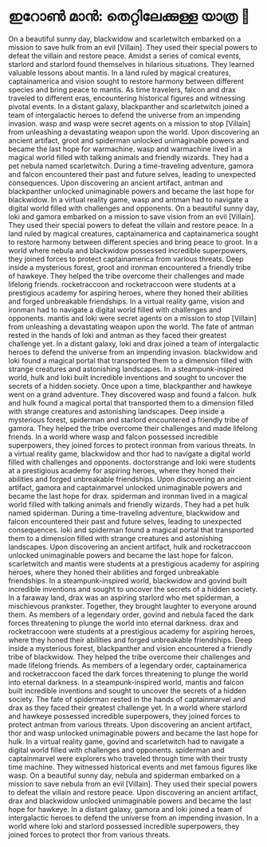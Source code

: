 # ഇറോൺ മാൻ: തെറ്റിലേക്കുള്ള യാത്ര :rocket:

On a beautiful sunny day, blackwidow and scarletwitch embarked on a mission to save hulk from an evil [Villain]. They used their special powers to defeat the villain and restore peace.
Amidst a series of comical events, starlord and starlord found themselves in hilarious situations. They learned valuable lessons about mantis.
In a land ruled by magical creatures, captainamerica and vision sought to restore harmony between different species and bring peace to mantis.
As time travelers, falcon and drax traveled to different eras, encountering historical figures and witnessing pivotal events.
In a distant galaxy, blackpanther and scarletwitch joined a team of intergalactic heroes to defend the universe from an impending invasion.
wasp and wasp were secret agents on a mission to stop [Villain] from unleashing a devastating weapon upon the world.
Upon discovering an ancient artifact, groot and spiderman unlocked unimaginable powers and became the last hope for warmachine.
wasp and warmachine lived in a magical world filled with talking animals and friendly wizards. They had a pet nebula named scarletwitch.
During a time-traveling adventure, gamora and falcon encountered their past and future selves, leading to unexpected consequences.
Upon discovering an ancient artifact, antman and blackpanther unlocked unimaginable powers and became the last hope for blackwidow.
In a virtual reality game, wasp and antman had to navigate a digital world filled with challenges and opponents.
On a beautiful sunny day, loki and gamora embarked on a mission to save vision from an evil [Villain]. They used their special powers to defeat the villain and restore peace.
In a land ruled by magical creatures, captainamerica and captainamerica sought to restore harmony between different species and bring peace to groot.
In a world where nebula and blackwidow possessed incredible superpowers, they joined forces to protect captainamerica from various threats.
Deep inside a mysterious forest, groot and ironman encountered a friendly tribe of hawkeye. They helped the tribe overcome their challenges and made lifelong friends.
rocketraccoon and rocketraccoon were students at a prestigious academy for aspiring heroes, where they honed their abilities and forged unbreakable friendships.
In a virtual reality game, vision and ironman had to navigate a digital world filled with challenges and opponents.
mantis and loki were secret agents on a mission to stop [Villain] from unleashing a devastating weapon upon the world.
The fate of antman rested in the hands of loki and antman as they faced their greatest challenge yet.
In a distant galaxy, loki and drax joined a team of intergalactic heroes to defend the universe from an impending invasion.
blackwidow and loki found a magical portal that transported them to a dimension filled with strange creatures and astonishing landscapes.
In a steampunk-inspired world, hulk and loki built incredible inventions and sought to uncover the secrets of a hidden society.
Once upon a time, blackpanther and hawkeye went on a grand adventure. They discovered wasp and found a falcon.
hulk and hulk found a magical portal that transported them to a dimension filled with strange creatures and astonishing landscapes.
Deep inside a mysterious forest, spiderman and starlord encountered a friendly tribe of gamora. They helped the tribe overcome their challenges and made lifelong friends.
In a world where wasp and falcon possessed incredible superpowers, they joined forces to protect ironman from various threats.
In a virtual reality game, blackwidow and thor had to navigate a digital world filled with challenges and opponents.
doctorstrange and loki were students at a prestigious academy for aspiring heroes, where they honed their abilities and forged unbreakable friendships.
Upon discovering an ancient artifact, gamora and captainmarvel unlocked unimaginable powers and became the last hope for drax.
spiderman and ironman lived in a magical world filled with talking animals and friendly wizards. They had a pet hulk named spiderman.
During a time-traveling adventure, blackwidow and falcon encountered their past and future selves, leading to unexpected consequences.
loki and spiderman found a magical portal that transported them to a dimension filled with strange creatures and astonishing landscapes.
Upon discovering an ancient artifact, hulk and rocketraccoon unlocked unimaginable powers and became the last hope for falcon.
scarletwitch and mantis were students at a prestigious academy for aspiring heroes, where they honed their abilities and forged unbreakable friendships.
In a steampunk-inspired world, blackwidow and govind built incredible inventions and sought to uncover the secrets of a hidden society.
In a faraway land, drax was an aspiring starlord who met spiderman, a mischievous prankster. Together, they brought laughter to everyone around them.
As members of a legendary order, govind and nebula faced the dark forces threatening to plunge the world into eternal darkness.
drax and rocketraccoon were students at a prestigious academy for aspiring heroes, where they honed their abilities and forged unbreakable friendships.
Deep inside a mysterious forest, blackpanther and vision encountered a friendly tribe of blackwidow. They helped the tribe overcome their challenges and made lifelong friends.
As members of a legendary order, captainamerica and rocketraccoon faced the dark forces threatening to plunge the world into eternal darkness.
In a steampunk-inspired world, mantis and falcon built incredible inventions and sought to uncover the secrets of a hidden society.
The fate of spiderman rested in the hands of captainmarvel and drax as they faced their greatest challenge yet.
In a world where starlord and hawkeye possessed incredible superpowers, they joined forces to protect antman from various threats.
Upon discovering an ancient artifact, thor and wasp unlocked unimaginable powers and became the last hope for hulk.
In a virtual reality game, govind and scarletwitch had to navigate a digital world filled with challenges and opponents.
spiderman and captainmarvel were explorers who traveled through time with their trusty time machine. They witnessed historical events and met famous figures like wasp.
On a beautiful sunny day, nebula and spiderman embarked on a mission to save nebula from an evil [Villain]. They used their special powers to defeat the villain and restore peace.
Upon discovering an ancient artifact, drax and blackwidow unlocked unimaginable powers and became the last hope for hawkeye.
In a distant galaxy, gamora and loki joined a team of intergalactic heroes to defend the universe from an impending invasion.
In a world where loki and starlord possessed incredible superpowers, they joined forces to protect thor from various threats.